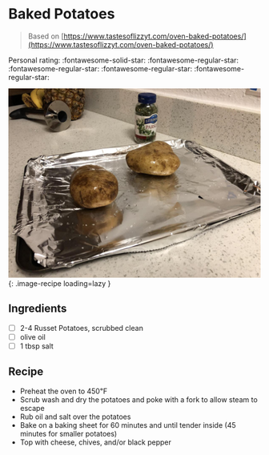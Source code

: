 # Baked Potatoes

> Based on [https://www.tastesoflizzyt.com/oven-baked-potatoes/](https://www.tastesoflizzyt.com/oven-baked-potatoes/)

<!-- {cts} rating=1; (User can specify rating on scale of 1-5) -->

Personal rating: :fontawesome-solid-star: :fontawesome-regular-star: :fontawesome-regular-star: :fontawesome-regular-star: :fontawesome-regular-star:

<!-- {cte} -->

<!-- {cts} name_image=baked_potatoes.jpg; (User can specify image name) -->

![baked_potatoes.jpg](./baked_potatoes.jpg){: .image-recipe loading=lazy }

<!-- {cte} -->

## Ingredients

- [ ] 2-4 Russet Potatoes, scrubbed clean
- [ ] olive oil
- [ ] 1 tbsp salt

## Recipe

- Preheat the oven to 450℉
- Scrub wash and dry the potatoes and poke with a fork to allow steam to escape
- Rub oil and salt over the potatoes
- Bake on a baking sheet for 60 minutes and until tender inside (45 minutes for smaller potatoes)
- Top with cheese, chives, and/or black pepper

